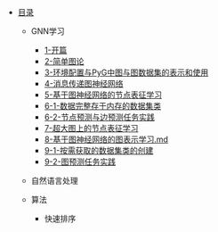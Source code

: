 * [目录](README.md)
  * GNN学习
    * [1-开篇](GNN学习/1-开篇.md)
    * [2-简单图论](GNN学习/2-简单图论.md)
    * [3-环境配置与PyG中图与图数据集的表示和使用](GNN学习/3-环境配置与PyG库.md)
    * [4-消息传递图神经网络](GNN学习/4-消息传递图神经网络.md)
    * [5-基于图神经网络的节点表征学习](GNN学习/5-基于图神经网络的节点表征学习.md)
    * [6-1-数据完整存于内存的数据集类](GNN学习/6-1-数据完整存于内存的数据集类.md)
    * [6-2-节点预测与边预测任务实践](GNN学习/6-2-节点预测与边预测任务实践.md)
    * [7-超大图上的节点表征学习](GNN学习/7-超大图上的节点表征学习.md)
    * [8-基于图神经网络的图表示学习.md](GNN学习/8-基于图神经网络的图表示学习.md)
    * [9-1-按需获取的数据集类的创建](GNN学习/9-1-按需获取的数据集类的创建.md)
    * [9-2-图预测任务实践](GNN学习/9-2-图预测任务实践.md)
  * 自然语言处理
  
  * 算法
    * 快速排序

